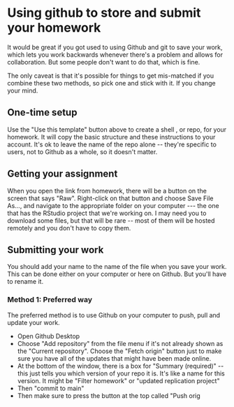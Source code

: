 # Using github to store and submit your homework


It would be great if you got used to using Github and git to save your work, which lets you work backwards whenever there's a problem and allows for collaboration. But some people don't want to do that, which is fine. 

The only caveat is that it's possible for things to get mis-matched if you combine these two methods, so pick one and stick with it. If you change your mind. 

## One-time setup

Use the "Use this template" button above to create a shell , or repo, for your homework. It will copy the basic structure and these instructions to your account. It's ok to leave the name of the repo alone -- they're specific to users, not to Github as a whole, so it doesn't matter. 

## Getting your assignment

When you open the link from homework, there will be a button on the screen that says "Raw". Right-click on that button and choose Save File As..., and navigate to the appropriate folder on your computer --- the one that has the RStudio project that we're working on. I may need you to download some files, but that will be rare -- most of them will be hosted remotely and you don't have to copy them. 

## Submitting your work 

You should add your name to the name of the file when you save your work. This can be done either on your computer or here on Github. But you'll have to rename it. 

### Method 1: Preferred way

The preferred method is to use Github on your computer to push, pull and update your work. 

* Open Github Desktop
* Choose "Add repository" from the file menu if it's not already shown as the "Current repository". Choose the "Fetch origin" button just to make sure you have all of the updates that might have been made online. 
* At the bottom of the window, there is a box for "Summary (required)" -- this just tells you which version of your repo it is. It's like a name for this version. It might be "Filter homework" or "updated replication project"
* Then "commit to main"
* Then make sure to press the button at the top called "Push orig
